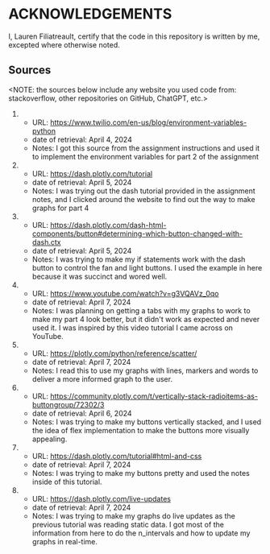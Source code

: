 # ACKNOWLEDGEMENTS

I, Lauren Filiatreault, certify that the code in this repository is written by me, excepted where otherwise noted.


## Sources

<NOTE: the sources below include any website you used code from: stackoverflow, other repositories on GitHub, ChatGPT, etc.>

1. 
    - URL: https://www.twilio.com/en-us/blog/environment-variables-python
    - date of retrieval: April 4, 2024
    - Notes: I got this source from the assignment instructions and used it to
    implement the environment variables for part 2 of the assignment

2. 
    - URL: https://dash.plotly.com/tutorial
    - date of retrieval: April 5, 2024
    - Notes: I was trying out the dash tutorial provided in the assignment notes,
    and I clicked around the website to find out the way to make graphs for part 4
3. 
    - URL: https://dash.plotly.com/dash-html-components/button#determining-which-button-changed-with-dash.ctx
    - date of retrieval: April 5, 2024
    - Notes: I was trying to make my if statements work with the dash button to control the fan and light buttons. I used the example in here because it was
    succinct and wored well.

4. 
    - URL: https://www.youtube.com/watch?v=g3VQAVz_0qo
    - date of retrieval: April 7, 2024
    - Notes: I was planning on getting a tabs with my graphs to work to make my part 4 look better, but it didn't work as expected and never used it. I was inspired by this video tutorial I came across on YouTube. 

5. 
    - URL: https://plotly.com/python/reference/scatter/
    - date of retrieval: April 7, 2024
    - Notes: I read this to use my graphs with lines, markers and words to deliver a more informed graph to the user.

6. 
    - URL: https://community.plotly.com/t/vertically-stack-radioitems-as-buttongroup/72302/3
    - date of retrieval: April 6, 2024
    - Notes: I was trying to make my buttons vertically stacked, and I used the idea of flex implementation to make the buttons more visually appealing.

7. 
    - URL: https://dash.plotly.com/tutorial#html-and-css
    - date of retrieval: April 7, 2024
    - Notes: I was trying to make my buttons pretty and used the notes inside of this tutorial.

8. 
    - URL: https://dash.plotly.com/live-updates
    - date of retrieval: April 7, 2024
    - Notes: I was trying to make my graphs do live updates as the previous tutorial was reading static data. I got most of the information from here to do the n_intervals and how to update my graphs in real-time.